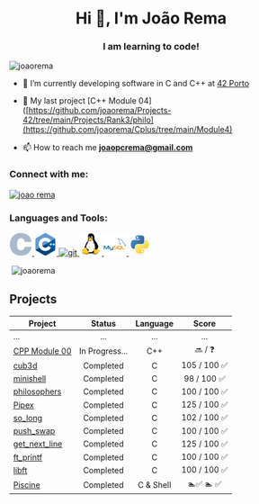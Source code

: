 <h1 align="center">Hi 👋, I'm João Rema</h1>
<h3 align="center">I am learning to code!</h3>

<p align="left"> <img src="https://komarev.com/ghpvc/?username=joaorema&label=Profile%20views&color=0e75b6&style=flat" alt="joaorema" /> </p>

- 🔭 I’m currently developing software in C and C++ at [42 Porto](https://www.42porto.com/pt/)

- 🌱 My last project [C++ Module 04]([https://github.com/joaorema/Projects-42/tree/main/Projects/Rank3/philo](https://github.com/joaorema/Cplus/tree/main/Module4)

- 📫 How to reach me **joaopcrema@gmail.com**


<h3 align="left">Connect with me:</h3>
<p align="left">
<a href="https://linkedin.com/in/joao rema" target="blank"><img align="center" src="https://raw.githubusercontent.com/rahuldkjain/github-profile-readme-generator/master/src/images/icons/Social/linked-in-alt.svg" alt="joao rema" height="30" width="40" /></a>
</p>

<h3 align="left">Languages and Tools:</h3>
<p align="left"> <a href="https://www.cprogramming.com/" target="_blank" rel="noreferrer"> <img src="https://raw.githubusercontent.com/devicons/devicon/master/icons/c/c-original.svg" alt="c" width="40" height="40"/> </a> <a href="https://www.w3schools.com/cpp/" target="_blank" rel="noreferrer"> <img src="https://raw.githubusercontent.com/devicons/devicon/master/icons/cplusplus/cplusplus-original.svg" alt="cplusplus" width="40" height="40"/> </a> <a href="https://git-scm.com/" target="_blank" rel="noreferrer"> <img src="https://www.vectorlogo.zone/logos/git-scm/git-scm-icon.svg" alt="git" width="40" height="40"/> </a> <a href="https://www.linux.org/" target="_blank" rel="noreferrer"> <img src="https://raw.githubusercontent.com/devicons/devicon/master/icons/linux/linux-original.svg" alt="linux" width="40" height="40"/> </a> <a href="https://www.mysql.com/" target="_blank" rel="noreferrer"> <img src="https://raw.githubusercontent.com/devicons/devicon/master/icons/mysql/mysql-original-wordmark.svg" alt="mysql" width="40" height="40"/> </a> <a href="https://www.python.org" target="_blank" rel="noreferrer"> <img src="https://raw.githubusercontent.com/devicons/devicon/master/icons/python/python-original.svg" alt="python" width="40" height="40"/> </a> </p>

<p>&nbsp;<img align="center" src="https://github-readme-stats.vercel.app/api?username=joaorema&show_icons=true&locale=en" alt="joaorema" /></p>


## Projects

| Project | Status   | Language | Score |
| ---- | :--: | :--: | :--: |
| ... | ... | ... | ... | ... |
| [CPP Module 00](https://github.com/joaorema/Cplus/tree/main/Module0) | In Progress... | C++       |  :soon: / :question: |
| [cub3d](https://github.com/joaorema/cub3d) | Completed | C       |  105 / 100 :white_check_mark: |
| [minishell](https://github.com/joaorema/Minishell) | Completed | C       | 98 / 100 :white_check_mark: |
| [philosophers](https://github.com/joaorema/Projects-42/tree/main/Projects/Rank3/philo) | Completed | C       | 100 / 100 :white_check_mark: |
| [Pipex](https://github.com/joaorema/Projects-42/tree/main/Projects/Rank2/Pipex) | Completed | C       |   125 / 100 :white_check_mark: |
| [so_long](https://github.com/joaorema/Projects-42/tree/main/Projects/Rank2/So_Long) | Completed | C       | 102 / 100 :white_check_mark: |
| [push_swap](https://github.com/joaorema/Projects-42/tree/main/Projects/Rank2/Push_swap) | Completed | C       | 100 / 100 :white_check_mark: |
| [get_next_line](https://github.com/joaorema/Projects-42/tree/main/Projects/Rank1/Get_next_line) | Completed | C        | 125 / 100 :white_check_mark: |
| [ft_printf](hhttps://github.com/joaorema/Projects-42/tree/main/Projects/Rank1/ft_printf) | Completed | C        | 100 / 100 :white_check_mark: |
| [libft](https://github.com/joaorema/Projects-42/tree/main/Projects/Rank0) | Completed | C        | 100 / 100  :white_check_mark: |
| [Piscine](https://github.com/joaorema/Pescine-42) | Completed | C & Shell       | :swimmer::white_check_mark: :swimmer: :white_check_mark: |
